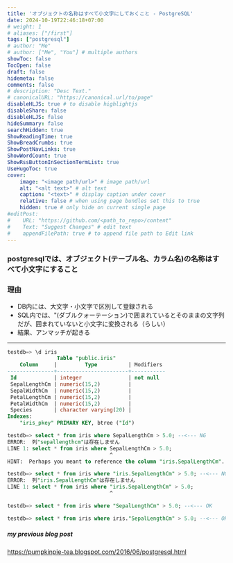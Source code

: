 ```yaml
---
title: 'オブジェクトの名称はすべて小文字にしておくこと - PostgreSQL'
date: 2024-10-19T22:46:18+07:00
# weight: 1
# aliases: ["/first"]
tags: ["postgresql"]
# author: "Me"
# author: ["Me", "You"] # multiple authors
showToc: false
TocOpen: false
draft: false
hidemeta: false
comments: false
# description: "Desc Text."
# canonicalURL: "https://canonical.url/to/page"
disableHLJS: true # to disable highlightjs
disableShare: false
disableHLJS: false
hideSummary: false
searchHidden: true
ShowReadingTime: true
ShowBreadCrumbs: true
ShowPostNavLinks: true
ShowWordCount: true
ShowRssButtonInSectionTermList: true
UseHugoToc: true
cover:
    image: "<image path/url>" # image path/url
    alt: "<alt text>" # alt text
    caption: "<text>" # display caption under cover
    relative: false # when using page bundles set this to true
    hidden: true # only hide on current single page
#editPost:
#    URL: "https://github.com/<path_to_repo>/content"
#    Text: "Suggest Changes" # edit text
#    appendFilePath: true # to append file path to Edit link
---
```


### **postgresqlでは、オブジェクト(テーブル名、カラム名)の名称はすべて小文字にすること**

### 理由
- DB内には、大文字・小文字で区別して登録される
- SQL内では、"(ダブルクォーテーション)で囲まれているとそのままの文字列だが、囲まれていないと小文字に変換される（らしい）
- 結果、アンマッチが起きる

---

```sql
testdb=> \d iris
                Table "public.iris"
    Column     |         Type          | Modifiers 
---------------+-----------------------+-----------
 Id            | integer               | not null
 SepalLengthCm | numeric(15,2)         | 
 SepalWidthCm  | numeric(15,2)         | 
 PetalLengthCm | numeric(15,2)         | 
 PetalWidthCm  | numeric(15,2)         | 
 Species       | character varying(20) | 
Indexes:
    "iris_pkey" PRIMARY KEY, btree ("Id")

testdb=> select * from iris where SepalLengthCm > 5.0; --<--- NG
ERROR:  列"sepallengthcm"は存在しません
LINE 1: select * from iris where SepalLengthCm > 5.0;
                                 ^
HINT:  Perhaps you meant to reference the column "iris.SepalLengthCm".

testdb=> select * from iris where "iris.SepalLengthCm" > 5.0; --<--- NG
ERROR:  列"iris.SepalLengthCm"は存在しません
LINE 1: select * from iris where "iris.SepalLengthCm" > 5.0;
                                 ^

testdb=> select * from iris where "SepalLengthCm" > 5.0; --<--- OK

testdb=> select * from iris where iris."SepalLengthCm" > 5.0; --<--- OK
```

##### my previous blog post
https://pumpkinpie-tea.blogspot.com/2016/06/postgresql.html